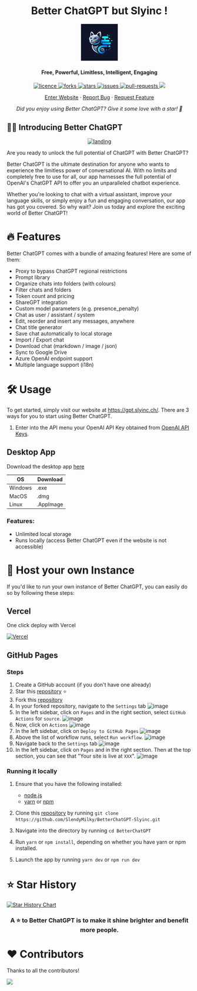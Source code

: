 <h1 align="center"><b>Better ChatGPT but Slyinc !</b></h1>

<p align="center">
    <a href="https://gpt.slyinc.ch" target="_blank"><img src="public/apple-touch-icon.png" alt="Better ChatGPT Slyinc" width="100" /></a>
</p>

<h4 align="center"><b>Free, Powerful, Limitless, Intelligent, Engaging</b></h4>

<p align="center">
<a href="https://github.com/SlendyMilky/BetterChatGPT-Slyinc/blob/main/LICENSE" target="_blank">
<img src="https://img.shields.io/github/license/SlendyMilky/BetterChatGPT-Slyinc?style=flat-square" alt="licence" />
</a>
<a href="https://github.com/SlendyMilky/BetterChatGPT-Slyinc/fork" target="_blank">
<img src="https://img.shields.io/github/forks/SlendyMilky/BetterChatGPT-Slyinc?style=flat-square" alt="forks"/>
</a>
<a href="https://github.com/SlendyMilky/BetterChatGPT-Slyinc/stargazers" target="_blank">
<img src="https://img.shields.io/github/stars/SlendyMilky/BetterChatGPT-Slyinc?style=flat-square" alt="stars"/>
</a>
<a href="https://github.com/SlendyMilky/BetterChatGPT-Slyinc/issues" target="_blank">
<img src="https://img.shields.io/github/issues/SlendyMilky/BetterChatGPT-Slyinc?style=flat-square" alt="issues"/>
</a>
<a href="https://github.com/SlendyMilky/BetterChatGPT-Slyinc/pulls" target="_blank">
<img src="https://img.shields.io/github/issues-pr/SlendyMilky/BetterChatGPT-Slyinc?style=flat-square" alt="pull-requests"/>
</a>
<a href="https://twitter.com/intent/tweet?text=👋%20Check%20this%20amazing%20repo%20https://github.com/SlendyMilky/BetterChatGPT-Slyinc,%20created%20by%20@nikushii_"><img src="https://img.shields.io/twitter/url?label=Share%20on%20Twitter&style=social&url=https%3A%2F%2Fgithub.com%2Fztjhz%2FBetterChatGPT"></a>
</p>

<p align="center">
    <a href="https://gpt.slyinc.ch">Enter Website</a>
    ·
    <a href="https://github.com/SlendyMilky/BetterChatGPT-Slyinc/issues/new/choose">Report Bug</a>
    ·
    <a href="https://github.com/SlendyMilky/BetterChatGPT-Slyinc/issues/new/choose">Request Feature</a>
</p>
<p align="center"><i>Did you enjoy using Better ChatGPT? Give it some love with a star! 🌟</i></p>

## 👋🏻 Introducing Better ChatGPT

<p align="center">
    <a href="https://gpt.slyinc.ch" target="_blank">
        <img src="assets/preview.png" alt="landing" width=500 />
    </a>
</p>

Are you ready to unlock the full potential of ChatGPT with Better ChatGPT?

Better ChatGPT is the ultimate destination for anyone who wants to experience the limitless power of conversational AI. With no limits and completely free to use for all, our app harnesses the full potential of OpenAI's ChatGPT API to offer you an unparalleled chatbot experience.

Whether you're looking to chat with a virtual assistant, improve your language skills, or simply enjoy a fun and engaging conversation, our app has got you covered. So why wait? Join us today and explore the exciting world of Better ChatGPT!

# 🔥 Features

Better ChatGPT comes with a bundle of amazing features! Here are some of them:

- Proxy to bypass ChatGPT regional restrictions
- Prompt library
- Organize chats into folders (with colours)
- Filter chats and folders
- Token count and pricing
- ShareGPT integration
- Custom model parameters (e.g. presence_penalty)
- Chat as user / assistant / system
- Edit, reorder and insert any messages, anywhere
- Chat title generator
- Save chat automatically to local storage
- Import / Export chat
- Download chat (markdown / image / json)
- Sync to Google Drive
- Azure OpenAI endpoint support
- Multiple language support (i18n)

# 🛠️ Usage

To get started, simply visit our website at <https://gpt.slyinc.ch/>. There are 3 ways for you to start using Better ChatGPT.

1. Enter into the API menu your OpenAI API Key obtained from [OpenAI API Keys](https://platform.openai.com/account/api-keys).

## Desktop App

Download the desktop app [here](https://github.com/SlendyMilky/BetterChatGPT-Slyinc/releases)

| OS      | Download  |
| ------- | --------- |
| Windows | .exe      |
| MacOS   | .dmg      |
| Linux   | .AppImage |

### Features:

- Unlimited local storage
- Runs locally (access Better ChatGPT even if the website is not accessible)

# 🛫 Host your own Instance

If you'd like to run your own instance of Better ChatGPT, you can easily do so by following these steps:

## Vercel

One click deploy with Vercel

[![Vercel](https://vercel.com/button)](https://vercel.com/new/clone?repository-url=https%3A%2F%2Fgithub.com%2SlendyMilky%2FBetterChatGPT-Slyinc)

## GitHub Pages

### Steps

1. Create a GitHub account (if you don't have one already)
1. Star this [repository](https://github.com/SlendyMilky/BetterChatGPT-Slyinc) ⭐️
1. Fork this [repository](https://github.com/SlendyMilky/BetterChatGPT-Slyinc)
1. In your forked repository, navigate to the `Settings` tab
   ![image](https://user-images.githubusercontent.com/59118459/223753577-9b6f8266-26e8-471b-8f45-a1a02fbab232.png)
1. In the left sidebar, click on `Pages` and in the right section, select `GitHub Actions` for `source`.
   ![image](https://user-images.githubusercontent.com/59118459/227568881-d8fb7baa-f890-4dee-8fc2-b6b429ba2098.png)
1. Now, click on `Actions`
   ![image](https://user-images.githubusercontent.com/59118459/223751928-cf2b91b9-4663-4a36-97de-5eb751b32c7e.png)
1. In the left sidebar, click on `Deploy to GitHub Pages`
   ![image](https://user-images.githubusercontent.com/59118459/223752459-183ec23f-72f5-436e-a088-e3386492b8cb.png)
1. Above the list of workflow runs, select `Run workflow`.
   ![image](https://user-images.githubusercontent.com/59118459/223753340-1270e038-d213-4d6f-938c-66a30dad7c88.png)
1. Navigate back to the `Settings` tab
   ![image](https://user-images.githubusercontent.com/59118459/223753577-9b6f8266-26e8-471b-8f45-a1a02fbab232.png)
1. In the left sidebar, click on `Pages` and in the right section. Then at the top section, you can see that "Your site is live at `XXX`".
   ![image](https://user-images.githubusercontent.com/59118459/227568881-d8fb7baa-f890-4dee-8fc2-b6b429ba2098.png)

### Running it locally

1. Ensure that you have the following installed:

   - [node.js](https://nodejs.org/en/)
   - [yarn](https://yarnpkg.com/) or [npm](https://www.npmjs.com/)

2. Clone this [repository](https://github.com/SlendyMilky/BetterChatGPT-Slyinc) by running `git clone https://github.com/SlendyMilky/BetterChatGPT-Slyinc.git`
3. Navigate into the directory by running `cd BetterChatGPT`
4. Run `yarn` or `npm install`, depending on whether you have yarn or npm installed.
5. Launch the app by running `yarn dev` or `npm run dev`

# ⭐️ Star History

[![Star History Chart](https://api.star-history.com/svg?repos=SlendyMilky/BetterChatGPT-Slyinc&type=Date)](https://github.com/SlendyMilky/BetterChatGPT-Slyinc/stargazers)

<h3 align="center">
A ⭐️ to <b>Better ChatGPT</b> is to make it shine brighter and benefit more people.
</h3>

# ❤️ Contributors

Thanks to all the contributors!

<a href="https://github.com/SlendyMilky/BetterChatGPT-Slyinc/graphs/contributors">
  <img src="https://contrib.rocks/image?repo=SlendyMilky/BetterChatGPT-Slyinc" />
</a>